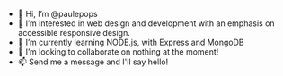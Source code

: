 - 👋 Hi, I’m @paulepops
- 👀 I’m interested in web design and development with an emphasis on accessible responsive design.
- 🌱 I’m currently learning NODE.js, with Express and MongoDB
- 💞️ I’m looking to collaborate on nothing at the moment!
- 📫 Send me a message and I'll say hello!

<!---
Paulepops/paulepops is a ✨ special ✨ repository because its `README.md` (this file) appears on your GitHub profile.
You can click the Preview link to take a look at your changes.
--->
